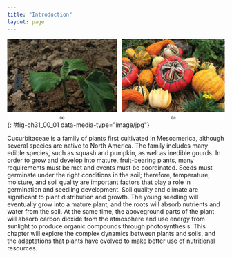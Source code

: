 ```yaml
---
title: "Introduction"
layout: page
---
```



<?cnx.eoc class="summary" title="Sections Summary"?>

<?cnx.eoc class="art-exercise" title="Art Connections"?>

<?cnx.eoc class="multiple-choice" title="Multiple Choice"?>

<?cnx.eoc class="free-response" title="Free Response"?>

 ![Left photo shows a dark green seedling with three leaves. The seedling is growing on a plot of dark-brown soil. Right photo shows a variety of red, orange, green and yellow squashes.](../resources/Figure_31_00_01ab.jpg "For this (a) squash seedling (Cucurbita maxima) to develop into a mature plant bearing its (b) fruit, numerous nutritional requirements must be met. (credit a: modification of work by Julian Colton; credit b: modification of work by &quot;Wildfeuer&quot;/Wikimedia Commons)"){: #fig-ch31_00_01 data-media-type="image/jpg"}

Cucurbitaceae is a family of plants first cultivated in Mesoamerica, although several species are native to North America. The family includes many edible species, such as squash and pumpkin, as well as inedible gourds. In order to grow and develop into mature, fruit-bearing plants, many requirements must be met and events must be coordinated. Seeds must germinate under the right conditions in the soil; therefore, temperature, moisture, and soil quality are important factors that play a role in germination and seedling development. Soil quality and climate are significant to plant distribution and growth. The young seedling will eventually grow into a mature plant, and the roots will absorb nutrients and water from the soil. At the same time, the aboveground parts of the plant will absorb carbon dioxide from the atmosphere and use energy from sunlight to produce organic compounds through photosynthesis. This chapter will explore the complex dynamics between plants and soils, and the adaptations that plants have evolved to make better use of nutritional resources.

